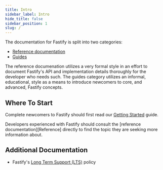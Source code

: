 ```yaml
---
title: Intro
sidebar_label: Intro
hide_title: false
sidebar_position: 1
slug: /
---
```


The documentation for Fastify is split into two categories:

+ [Reference documentation](./02-Reference/index.md)
+ [Guides](./01-Guides/index.md)

The reference documenation utilizes a very formal style in an effort to document
Fastify's API and implementation details thoroughly for the developer who
needs such. The guides category utilizes an informal, educational, style as
a means to introduce newcomers to core, and advanced, Fastify concepts.

## Where To Start

Complete newcomers to Fastify should first read our [Getting Started](./01-Guides/Getting-Started.md) guide.

Developers experienced with Fastify should consult the
[reference documentation][Reference] directly to find the topic they are
seeking more information about.


## Additional Documentation

+ Fastify's [Long Term Support (LTS)](./LTS.md) policy
